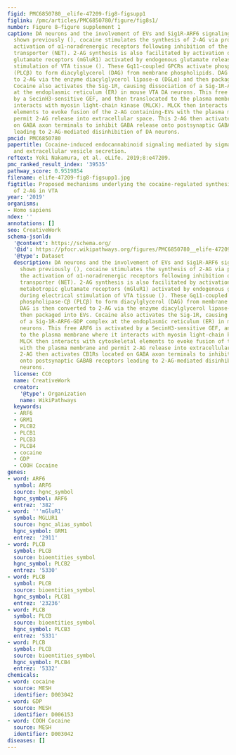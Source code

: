 ```yaml
---
figid: PMC6850780__elife-47209-fig8-figsupp1
figlink: /pmc/articles/PMC6850780/figure/fig8s1/
number: Figure 8—figure supplement 1
caption: DA neurons and the involvement of EVs and Sig1R-ARF6 signaling pathway. As
  shown previously (), cocaine stimulates the synthesis of 2-AG via promotion of the
  activation of α1-noradrenergic receptors following inhibition of the norepinephrine
  transporter (NET). 2-AG synthesis is also facilitated by activation of type-1 metabotropic
  glutamate receptors (mGluR1) activated by endogenous glutamate released during electrical
  stimulation of VTA tissue (). These Gq11-coupled GPCRs activate phospholipase-Cβ
  (PLCβ) to form diacylglycerol (DAG) from membrane phospholipids. DAG is then converted
  to 2-AG via the enzyme diacylglycerol lipase-α (DGLα) and then packaged into EVs.
  Cocaine also activates the Sig-1R, causing dissociation of a Sig-1R-ARF6-GDP complex
  at the endoplasmic reticulum (ER) in mouse VTA DA neurons. This free ARF6 is activated
  by a SecinH3-sensitive GEF, and then translocated to the plasma membrane where it
  interacts with myosin light-chain kinase (MLCK). MLCK then interacts with cytoskeletal
  elements to evoke fusion of the 2-AG containing-EVs with the plasma membrane and
  permit 2-AG release into extracellular space. This 2-AG then activates CB1Rs located
  on GABA axon terminals to inhibit GABA release onto postsynaptic GABAB receptors
  leading to 2-AG-mediated disinhibition of DA neurons.
pmcid: PMC6850780
papertitle: Cocaine-induced endocannabinoid signaling mediated by sigma-1 receptors
  and extracellular vesicle secretion.
reftext: Yoki Nakamura, et al. eLife. 2019;8:e47209.
pmc_ranked_result_index: '39535'
pathway_score: 0.9519854
filename: elife-47209-fig8-figsupp1.jpg
figtitle: Proposed mechanisms underlying the cocaine-regulated synthesis and release
  of 2-AG in VTA
year: '2019'
organisms:
- Homo sapiens
ndex: ''
annotations: []
seo: CreativeWork
schema-jsonld:
  '@context': https://schema.org/
  '@id': https://pfocr.wikipathways.org/figures/PMC6850780__elife-47209-fig8-figsupp1.html
  '@type': Dataset
  description: DA neurons and the involvement of EVs and Sig1R-ARF6 signaling pathway. As
    shown previously (), cocaine stimulates the synthesis of 2-AG via promotion of
    the activation of α1-noradrenergic receptors following inhibition of the norepinephrine
    transporter (NET). 2-AG synthesis is also facilitated by activation of type-1
    metabotropic glutamate receptors (mGluR1) activated by endogenous glutamate released
    during electrical stimulation of VTA tissue (). These Gq11-coupled GPCRs activate
    phospholipase-Cβ (PLCβ) to form diacylglycerol (DAG) from membrane phospholipids.
    DAG is then converted to 2-AG via the enzyme diacylglycerol lipase-α (DGLα) and
    then packaged into EVs. Cocaine also activates the Sig-1R, causing dissociation
    of a Sig-1R-ARF6-GDP complex at the endoplasmic reticulum (ER) in mouse VTA DA
    neurons. This free ARF6 is activated by a SecinH3-sensitive GEF, and then translocated
    to the plasma membrane where it interacts with myosin light-chain kinase (MLCK).
    MLCK then interacts with cytoskeletal elements to evoke fusion of the 2-AG containing-EVs
    with the plasma membrane and permit 2-AG release into extracellular space. This
    2-AG then activates CB1Rs located on GABA axon terminals to inhibit GABA release
    onto postsynaptic GABAB receptors leading to 2-AG-mediated disinhibition of DA
    neurons.
  license: CC0
  name: CreativeWork
  creator:
    '@type': Organization
    name: WikiPathways
  keywords:
  - ARF6
  - GRM1
  - PLCB2
  - PLCB1
  - PLCB3
  - PLCB4
  - cocaine
  - GDP
  - COOH Cocaine
genes:
- word: ARF6
  symbol: ARF6
  source: hgnc_symbol
  hgnc_symbol: ARF6
  entrez: '382'
- word: '''mGluR1'
  symbol: MGLUR1
  source: hgnc_alias_symbol
  hgnc_symbol: GRM1
  entrez: '2911'
- word: PLCB
  symbol: PLCB
  source: bioentities_symbol
  hgnc_symbol: PLCB2
  entrez: '5330'
- word: PLCB
  symbol: PLCB
  source: bioentities_symbol
  hgnc_symbol: PLCB1
  entrez: '23236'
- word: PLCB
  symbol: PLCB
  source: bioentities_symbol
  hgnc_symbol: PLCB3
  entrez: '5331'
- word: PLCB
  symbol: PLCB
  source: bioentities_symbol
  hgnc_symbol: PLCB4
  entrez: '5332'
chemicals:
- word: cocaine
  source: MESH
  identifier: D003042
- word: GDP
  source: MESH
  identifier: D006153
- word: COOH Cocaine
  source: MESH
  identifier: D003042
diseases: []
---
```

